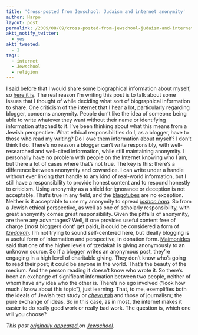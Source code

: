 ```yaml
---
title: 'Cross-posted from Jewschool: Judaism and internet anonymity'
author: Harpo
layout: post
permalink: /2009/08/09/cross-posted-from-jewschool-judaism-and-internet-anonymity/
aktt_notify_twitter:
  - yes
aktt_tweeted:
  - 1
tags:
  - internet
  - Jewschool
  - religion
---
```

I <a href="http://jewschool.com/2009/08/07/17223/hello-world-2/" target="_blank">said before</a> that I would share some biographical information about myself, so <a href="http://www.harpojaeger.com/about" target="_blank">here it is</a>. The real reason I&#8217;m writing this post is to talk about some issues that I thought of while deciding what sort of biographical information to share. One criticism of the internet that I hear a lot, particularly regarding blogger, concerns anonymity. People don&#8217;t like the idea of someone being able to write whatever they want without their name or identifying information attached to it. I&#8217;ve been thinking about what this means from a Jewish perspective. What ethical responsibilities do I, as a blogger, have to those who read my writing? Do I owe them information about myself? I don&#8217;t think I do. There&#8217;s no reason a blogger can&#8217;t write responsibly, with well-researched and well-cited information, while still maintaining anonymity. I personally have no problem with people on the Internet knowing who I am, but there a lot of cases where that&#8217;s not true. The key is this: there&#8217;s a difference between anonymity and cowardice. I can write under a handle without ever linking that handle to any kind of real-world information, but I still have a responsibility to provide honest content and to respond honestly to criticism. Using anonymity as a shield for ignorance or deception is not acceptable. That&#8217;s true in any field, and the <a href="http://xkcd.com/181/" target="_blank">blagotubes</a> are no exception. Neither is it acceptable to use my anonymity to spread *<a href="http://en.wikipedia.org/wiki/Lashon_hara" target="_blank">lashon hara</a>.* So from a Jewish ethical perspective, as well as one of scholarly responsibility, with great anonymity comes great responsibility. Given the pitfalls of anonymity, are there any advantages? Well, if one provides useful content free of charge (most bloggers dont&#8217; get paid), it could be considered a form of *<a href="http://en.wikipedia.org/wiki/Tzedakah" target="_blank">tzedakah</a>*. I&#8217;m not trying to sound self-centered here, but ideally blogging is a useful form of information and perspective, in donation form. <a href="http://en.wikipedia.org/wiki/Maimonides" target="_blank">Maimonides</a> said that one of the higher levels of tzedakah is giving anonymously to an unknown source. So if a blogger writes an anonymous post, they&#8217;re engaging in a high level of charitable giving. They don&#8217;t know who&#8217;s going to read their post; it could be anyone in the world. That&#8217;s the beauty of the medium. And the person reading it doesn&#8217;t know who wrote it. So there&#8217;s been an exchange of significant information between two people, neither of whom have any idea who the other is. There&#8217;s no ego involved (&#8220;look how much *I* know about this topic&#8221;), just learning. That, to me, exemplifies both the ideals of Jewish text study or *<a href="http://en.wikipedia.org/wiki/Chevruta" target="_blank">chevrutah</a><span style="font-style: normal;"> and those of journalism; the pure exchange of ideas.</span>* *<span style="font-style: normal;">So in this case, as in most, the internet makes it easier to do really good work or really bad work. The question is, which one will you choose?</span>*

<span style="font-style: normal;"><em>This post <a href="http://jewschool.com/2009/08/09/17230/judaism-and-internet-anonymity" target="_blank">originally appeared </a>on <a href="http://jewschool.com" target="_blank">Jewschool</a>.</em></span>